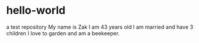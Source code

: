 # hello-world
a test repository
My name is Zak
I am 43 years old
I am married and have 3 children
I love to garden and am a beekeeper.
